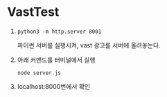# VastTest

1. ```
   python3 -m http.server 8001
   ```

   파이썬 서버를 실행시켜, vast 광고를 서버에 올려놓는다. 

2. 아래 커맨드를 터미널에서 실행

   ```
   node server.js	
   ```

3. localhost:8000번에서 확인

